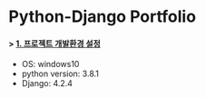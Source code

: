 # Python-Django Portfolio

#### > [1. 프로젝트 개발환경 설정](#toc_10)
* OS: windows10
* python version: 3.8.1
* Django: 4.2.4